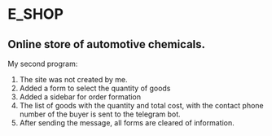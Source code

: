# E_SHOP
Online store of automotive chemicals.
---
My second program:
1. The site was not created by me.
2. Added a form to select the quantity of goods
3. Added a sidebar for order formation
4. The list of goods with the quantity and total cost, with the contact phone number of the buyer is sent to the telegram bot.
5. After sending the message, all forms are cleared of information.
